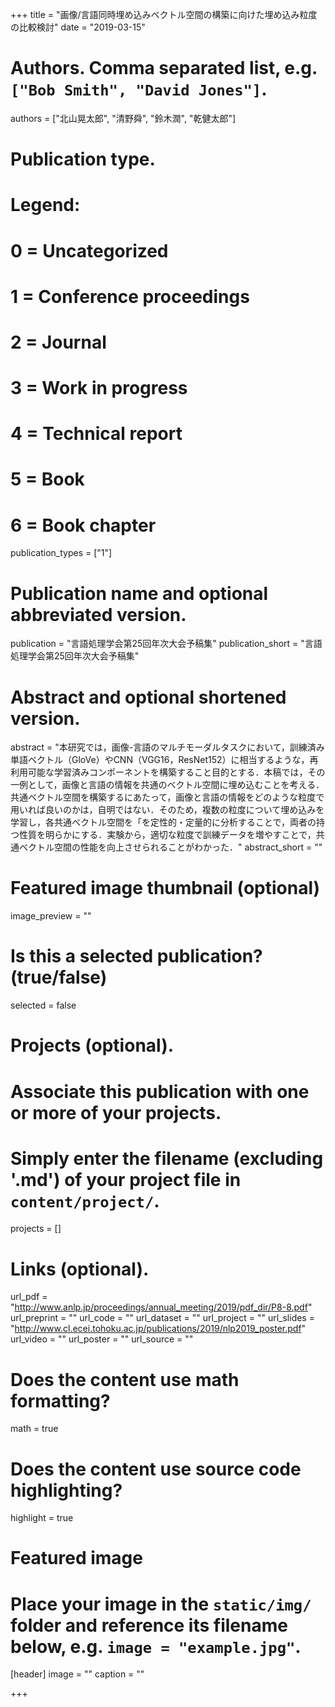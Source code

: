 +++
title = "画像/言語同時埋め込みベクトル空間の構築に向けた埋め込み粒度の比較検討"
date = "2019-03-15"

# Authors. Comma separated list, e.g. `["Bob Smith", "David Jones"]`.
authors = ["北山晃太郎", "清野舜", "鈴木潤", "乾健太郎"]

# Publication type.
# Legend:
# 0 = Uncategorized
# 1 = Conference proceedings
# 2 = Journal
# 3 = Work in progress
# 4 = Technical report
# 5 = Book
# 6 = Book chapter
publication_types = ["1"]

# Publication name and optional abbreviated version.
publication = "言語処理学会第25回年次大会予稿集"
publication_short = "言語処理学会第25回年次大会予稿集"

# Abstract and optional shortened version.
abstract = "本研究では，画像-言語のマルチモーダルタスクにおいて，訓練済み単語ベクトル（GloVe）やCNN（VGG16，ResNet152）に相当するような，再利用可能な学習済みコンポーネントを構築すること目的とする．本稿では，その一例として，画像と言語の情報を共通のベクトル空間に埋め込むことを考える．共通ベクトル空間を構築するにあたって，画像と言語の情報をどのような粒度で用いれば良いのかは，自明ではない．そのため，複数の粒度について埋め込みを学習し，各共通ベクトル空間を「を定性的・定量的に分析することで，両者の持つ性質を明らかにする．実験から，適切な粒度で訓練データを増やすことで，共通ベクトル空間の性能を向上させられることがわかった．"
abstract_short = ""

# Featured image thumbnail (optional)
image_preview = ""

# Is this a selected publication? (true/false)
selected = false

# Projects (optional).
#   Associate this publication with one or more of your projects.
#   Simply enter the filename (excluding '.md') of your project file in `content/project/`.
projects = []

# Links (optional).
url_pdf = "http://www.anlp.jp/proceedings/annual_meeting/2019/pdf_dir/P8-8.pdf"
url_preprint = ""
url_code = ""
url_dataset = ""
url_project = ""
url_slides = "http://www.cl.ecei.tohoku.ac.jp/publications/2019/nlp2019_poster.pdf"
url_video = ""
url_poster = ""
url_source = ""

# Does the content use math formatting?
math = true

# Does the content use source code highlighting?
highlight = true

# Featured image
# Place your image in the `static/img/` folder and reference its filename below, e.g. `image = "example.jpg"`.
[header]
image = ""
caption = ""

+++
